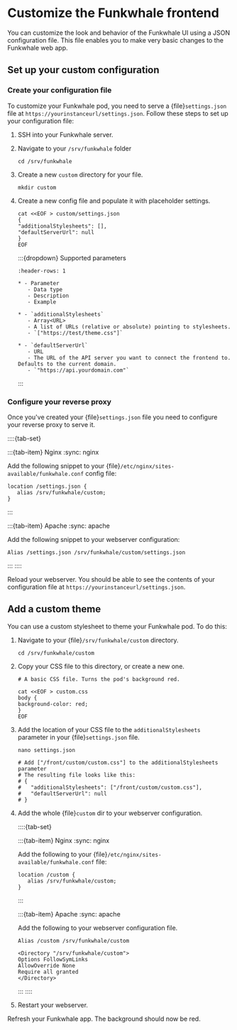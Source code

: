 # Customize the Funkwhale frontend

You can customize the look and behavior of the Funkwhale UI using a JSON configuration file. This file enables you to make very basic changes to the Funkwhale web app.

## Set up your custom configuration

### Create your configuration file

To customize your Funkwhale pod, you need to serve a {file}`settings.json` file at `https://yourinstanceurl/settings.json`. Follow these steps to set up your configuration file:

1. SSH into your Funkwhale server.
2. Navigate to your `/srv/funkwhale` folder

   ```{code-block} sh
   cd /srv/funkwhale
   ```

3. Create a new `custom` directory for your file.

   ```{code-block} sh
   mkdir custom
   ```

4. Create a new config file and populate it with placeholder settings.

   ```{code-block} sh
   cat <<EOF > custom/settings.json
   {
   "additionalStylesheets": [],
   "defaultServerUrl": null
   }
   EOF
   ```

   :::{dropdown} Supported parameters

   ```{list-table}
   :header-rows: 1

   * - Parameter
      - Data type
      - Description
      - Example

   * - `additionalStylesheets`
      - Array<URL>
      - A list of URLs (relative or absolute) pointing to stylesheets.
      - `["https://test/theme.css"]`

   * - `defaultServerUrl`
      - URL
      - The URL of the API server you want to connect the frontend to. Defaults to the current domain.
      - `"https://api.yourdomain.com"`

   ```

   :::

### Configure your reverse proxy

Once you've created your {file}`settings.json` file you need to configure your reverse proxy to serve it.

::::{tab-set}

:::{tab-item} Nginx
:sync: nginx

Add the following snippet to your {file}`/etc/nginx/sites-available/funkwhale.conf` config file:

```{code-block} text
location /settings.json {
   alias /srv/funkwhale/custom;
}
```

:::

:::{tab-item} Apache
:sync: apache

Add the following snippet to your webserver configuration:

```{code-block} text
Alias /settings.json /srv/funkwhale/custom/settings.json
```

:::
::::

Reload your webserver. You should be able to see the contents of your configuration file at `https://yourinstanceurl/settings.json`.

## Add a custom theme

You can use a custom stylesheet to theme your Funkwhale pod. To do this:

1. Navigate to your {file}`/srv/funkwhale/custom` directory.

   ```{code-block} sh
   cd /srv/funkwhale/custom
   ```

2. Copy your CSS file to this directory, or create a new one.

   ```{code-block} sh
   # A basic CSS file. Turns the pod's background red.

   cat <<EOF > custom.css
   body {
   background-color: red;
   }
   EOF
   ```

3. Add the location of your CSS file to the `additionalStylesheets` parameter in your {file}`settings.json` file.

   ```{code-block} sh
   nano settings.json

   # Add ["/front/custom/custom.css"] to the additionalStylesheets parameter
   # The resulting file looks like this:
   # {
   #   "additionalStylesheets": ["/front/custom/custom.css"],
   #   "defaultServerUrl": null
   # }
   ```

4. Add the whole {file}`custom` dir to your webserver configuration.

   ::::{tab-set}

   :::{tab-item} Nginx
   :sync: nginx

   Add the following to your {file}`/etc/nginx/sites-available/funkwhale.conf` file:

   ```{code-block} text
   location /custom {
      alias /srv/funkwhale/custom;
   }
   ```

   :::

   :::{tab-item} Apache
   :sync: apache

   Add the following to your webserver configuration file.

   ```{code-block} text
   Alias /custom /srv/funkwhale/custom

   <Directory "/srv/funkwhale/custom">
   Options FollowSymLinks
   AllowOverride None
   Require all granted
   </Directory>
   ```

   :::
   ::::

5. Restart your webserver.

Refresh your Funkwhale app. The background should now be red.

